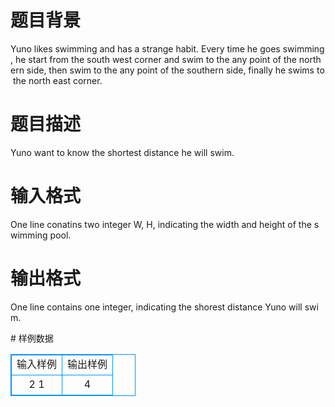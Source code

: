 # 

 
 # 题目背景 
<p>Yuno&nbsp;likes&nbsp;swimming&nbsp;and&nbsp;has&nbsp;a&nbsp;strange&nbsp;habit.&nbsp;Every&nbsp;time&nbsp;he&nbsp;goes&nbsp;swimming,&nbsp;he&nbsp;start&nbsp;from&nbsp;the&nbsp;south&nbsp;west&nbsp;corner&nbsp;and&nbsp;swim&nbsp;to&nbsp;the&nbsp;any&nbsp;point&nbsp;of&nbsp;the&nbsp;northern&nbsp;side,&nbsp;then&nbsp;swim&nbsp;to&nbsp;the&nbsp;any&nbsp;point&nbsp;of&nbsp;the&nbsp;southern&nbsp;side,&nbsp;finally&nbsp;he&nbsp;swims&nbsp;to&nbsp;the&nbsp;north&nbsp;east&nbsp;corner.</p> 

 
 # 题目描述 
<p>Yuno&nbsp;want&nbsp;to&nbsp;know&nbsp;the&nbsp;shortest&nbsp;distance&nbsp;he&nbsp;will&nbsp;swim.</p> 

 
 # 输入格式 
<p>One&nbsp;line&nbsp;conatins&nbsp;two&nbsp;integer&nbsp;W,&nbsp;H,&nbsp;indicating&nbsp;the&nbsp;width&nbsp;and&nbsp;height&nbsp;of&nbsp;the&nbsp;swimming&nbsp;pool.</p> 

 
 # 输出格式 
<p>One&nbsp;line&nbsp;contains&nbsp;one&nbsp;integer,&nbsp;indicating&nbsp;the&nbsp;shorest&nbsp;distance&nbsp;Yuno&nbsp;will&nbsp;swim.</p> 
# 样例数据
<style>
        table,table tr th, table tr td { border:1px solid #0094ff; }
        table { width: 200px; min-height: 25px; line-height: 25px; text-align: center; border-collapse: collapse;}   
    </style>
<table>
	<tr>
		<td>输入样例</td>
		<td>输出样例</td>
	</tr>
<tr><td>2 1
</td><td>4
</td></tr></table>

